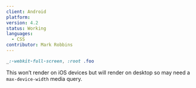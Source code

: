 ```yaml
---
client: Android
platform:
version: 4.2
status: Working
languages:
  - CSS
contributor: Mark Robbins
---
```


```css
_:-webkit-full-screen, :root .foo
```

This won’t render on iOS devices but will render on desktop so may need a `max-device-width` media query.
